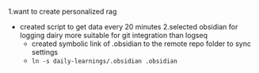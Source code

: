 1.want to create personalized rag
- created script to get data every 20 minutes 
2.selected obsidian for logging dairy more suitable for git integration than logseq
	- created symbolic link of .obsidian to the remote repo folder to sync settings 
	- ``ln -s daily-learnings/.obsidian .obsidian`` 
